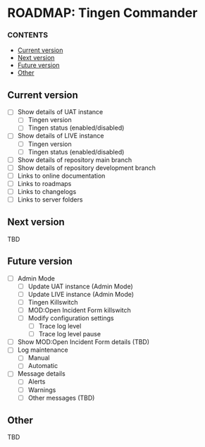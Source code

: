 # ROADMAP: Tingen Commander

### CONTENTS

- [Current version](#current-version)
- [Next version](#next-version)
- [Future version](#future-version)
- [Other](#other)

## Current version

- [ ] Show details of UAT instance
    - [ ] Tingen version
    - [ ] Tingen status (enabled/disabled)
- [ ] Show details of LIVE instance
    - [ ] Tingen version
    - [ ] Tingen status (enabled/disabled)
- [ ] Show details of repository main branch
- [ ] Show details of repository development branch
- [ ] Links to online documentation
- [ ] Links to roadmaps
- [ ] Links to changelogs
- [ ] Links to server folders

## Next version

TBD

## Future version

- [ ] Admin Mode
    - [ ] Update UAT instance (Admin Mode)
    - [ ] Update LIVE instance (Admin Mode)
    - [ ] Tingen Killswitch
    - [ ] MOD:Open Incident Form killswitch
    - [ ] Modify configuration settings
        - [ ] Trace log level
        - [ ] Trace log level pause
- [ ] Show MOD:Open Incident Form details (TBD)
- [ ] Log maintenance
    - [ ] Manual
    - [ ] Automatic
- [ ] Message details
    - [ ] Alerts
    - [ ] Warnings
    - [ ] Other messages (TBD)

## Other

TBD
